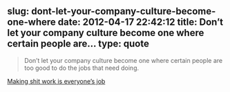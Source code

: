 slug: dont-let-your-company-culture-become-one-where
date: 2012-04-17 22:42:12
title: Don’t let your company culture become one where certain people are...
type: quote
---

> Don’t let your company culture become one where certain people are too good to do the jobs that need doing.

[Making shit work is everyone’s job](http://37signals.com/svn/posts/3163-making-shit-work-is-everyones-job)
